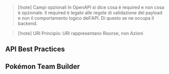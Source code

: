 >[!note] Campi opzionali
>In OpenAPI si dice cosa è required e non cosa è opzionale. Il required è legato alle regole di validazione del payload e non il comportamento logico dell'API. Di questo se ne occupa il backend.

>[!note] URI
>Principio: URI rappresentano Risorse, non Azioni
>
## API Best Practices

## Pokémon Team Builder
